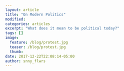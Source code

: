 ```yaml
---
layout: article
title: "On Modern Politics"
modified:
categories: articles
excerpt: "What does it mean to be political today?"
tags: []
image:
  feature: /blog/protest.jpg
  teaser: /blog/protest.jpg
  thumb:
date: 2017-12-22T22:08:14-05:00
author: snny_flwrs
---
```



